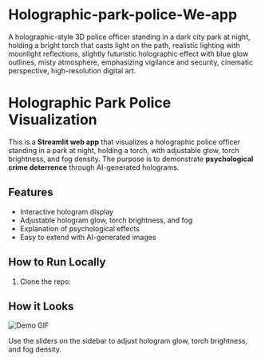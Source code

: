# Holographic-park-police-We-app
A holographic-style 3D police officer standing in a dark city park at night, holding a bright torch that casts light on the path, realistic lighting with moonlight reflections, slightly futuristic holographic effect with blue glow outlines, misty atmosphere, emphasizing vigilance and security, cinematic perspective, high-resolution digital art.
# Holographic Park Police Visualization

This is a **Streamlit web app** that visualizes a holographic police officer standing in a park at night, holding a torch, with adjustable glow, torch brightness, and fog density. The purpose is to demonstrate **psychological crime deterrence** through AI-generated holograms.

## Features
- Interactive hologram display
- Adjustable hologram glow, torch brightness, and fog
- Explanation of psychological effects
- Easy to extend with AI-generated images

## How to Run Locally
1. Clone the repo:


## How it Looks

![Demo GIF](demo.gif)

Use the sliders on the sidebar to adjust hologram glow, torch brightness, and fog density.
